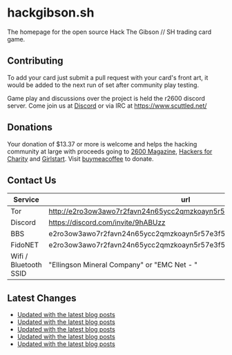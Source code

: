 # hackgibson.sh
The homepage for the open source Hack The Gibson // SH trading card game.


## Contributing

To add your card just submit a pull request with your card's front art, it would be added to the next run of set after community play testing.

Game play and discussions over the project is held the r2600 discord server. Come join us at [Discord](https://discord.com/invite/9hABUzz) or via IRC at https://www.scuttled.net/


## Donations

Your donation of $13.37 or more is welcome and helps the hacking community at large with proceeds going to [2600 Magazine](https://2600.com/), [Hackers for Charity](https://hackersforcharity.org) and [Girlstart](https://girlstart.org).  Visit [buymeacoffee](https://www.buymeacoffee.com/hackgibson.sh) to donate.


## Contact Us

Service | url
-|-
Tor | http://e2ro3ow3awo7r2favn24n65ycc2qmzkoayn5r57e3f56nvjwdcgg32ad.onion
Discord | https://discord.com/invite/9hABUzz
BBS | e2ro3ow3awo7r2favn24n65ycc2qmzkoayn5r57e3f56nvjwdcgg32ad.onion:23
FidoNET | e2ro3ow3awo7r2favn24n65ycc2qmzkoayn5r57e3f56nvjwdcgg32ad.onion:24554
Wifi / Bluetooth SSID | "Ellingson Mineral Company" or "EMC Net - <fidonet address>"

## Latest Changes
<!-- BLOG-POST-LIST:START -->
- [Updated with the latest blog posts](https://github.com/DFW2600/hackgibson.sh/commit/6a42d40a6e8d61cf81c90345a0079b4498fc291a)
- [Updated with the latest blog posts](https://github.com/DFW2600/hackgibson.sh/commit/faf108a5c5caef20d3e198893d0a582ecb54260c)
- [Updated with the latest blog posts](https://github.com/DFW2600/hackgibson.sh/commit/48d3f8d38e03e5537c5d5d53ab6c31c866ba3c96)
- [Updated with the latest blog posts](https://github.com/DFW2600/hackgibson.sh/commit/f98035cf0c62dfc54fc8dbd6b6a6ca321a559edd)
- [Updated with the latest blog posts](https://github.com/DFW2600/hackgibson.sh/commit/c422aadff2237b83fd904a5c02d863b7caa5a4dc)
<!-- BLOG-POST-LIST:END -->
